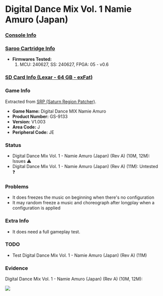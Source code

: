 # Digital Dance Mix Vol. 1 Namie Amuro (Japan)

### [Console Info](../../../../../Info/Consoles/VA13/README.md)

### [Saroo Cartridge Info](../../../../../Info/Cartridges/RetroGameParadiseStore/1.32F/README.md)

- <b>Firmwares Tested:</b>
  1. MCU: 240627, SS: 240627, FPGA: 05 - v0.6

### [SD Card Info (Lexar - 64 GB - exFat)](../../../../../Info/SdCards/Lexar/64GB/exfat/README.md)

### Game Info

Extracted from [SRP (Saturn Region Patcher)](https://segaxtreme.net/resources/saturn-region-patcher.81/download).

- <b>Game Name:</b> Digital Dance MIX Namie Amuro
- <b>Product Number:</b> GS-9133
- <b>Version:</b> V1.003
- <b>Area Code:</b> J
- <b>Peripheral Code:</b> JE

### Status

- Digital Dance Mix Vol. 1 - Namie Amuro (Japan) (Rev A) (10M, 12M): Issues :warning:
- Digital Dance Mix Vol. 1 - Namie Amuro (Japan) (Rev A) (11M): Untested :question:

### Problems

- It does freezes the music on beginning when there's no configuration
- It may random freeze a music and choreograph after longplay when a configuration is applied

### Extra Info

- It does need a full gameplay test.

### TODO

- Test Digital Dance Mix Vol. 1 - Namie Amuro (Japan) (Rev A) (11M)

### Evidence

Digital Dance Mix Vol. 1 - Namie Amuro (Japan) (Rev A) (10M, 12M):

[![](https://img.youtube.com/vi/GrLqtFjVU7k/0.jpg)](https://www.youtube.com/watch?v=GrLqtFjVU7k)
